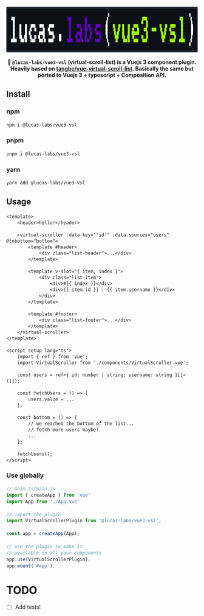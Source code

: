 <p align="center"><img src="./logo.svg" height="120"></p>

<p align="center">
<strong>
🔎 <code>@lucas-labs/vue3-vsl</code> (virtual-scroll-list) is a Vuejs 3 component plugin. Heavily based on <a href="https://github.com/tangbc/vue-virtual-scroll-list">tangbc/vue-virtual-scroll-list</a>. Basically the same but ported to Vuejs 3 + typescript + Composition API.
</strong>
</p>

## Install

### npm
```bash
npm i @lucas-labs/vue3-vsl
```

### pnpm
```bash
pnpm i @lucas-labs/vue3-vsl
```

### yarn
```bash
yarn add @lucas-labs/vue3-vsl
```

## Usage

```vue
<template>
    <header>hello!</header>

    <virtual-scroller :data-key="'id'" :data-sources="users" @tobottom="bottom">
        <template #header>
            <div class="list-header">...</div>
        </template>

        <template v-slot="{ item, index }">
            <div class="list-item">
                <div>#{{ index }}</div>
                <div>{{ item.id }} | {{ item.username }}</div>
            </div>
        </template>

        <template #footer>
            <div class="list-footer">...</div>
        </template>
    </virtual-scroller>
</template>

<script setup lang="ts">
    import { ref } from 'vue';
    import VirtualScroller from './components/VirtualScroller.vue';

    const users = ref<{ id: number | string; username: string }[]>([]);

    const fetchUsers = () => {
        users.value = ...
    };

    const bottom = () => {
        // we reached the bottom of the list...
        // fetch more users maybe?
        ...
    };

    fetchUsers();
</script>
```

### Use globally

```typescript
// main.ts/main.js
import { createApp } from 'vue'
import App from './App.vue'

// import the plugin
import VirtualScrollerPlugin from '@lucas-labs/vue3-vsl';

const app = createApp(App);

// use the plugin to make it 
// available in all your components
app.use(VirtualScrollerPlugin);
app.mount('#app');
```

# TODO

- [ ] Add tests!